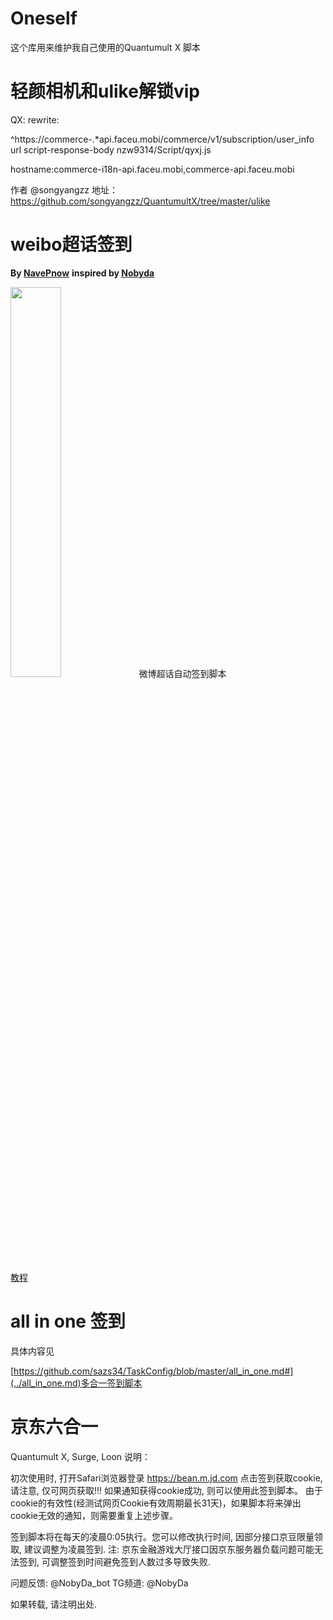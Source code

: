 # Oneself

这个库用来维护我自己使用的Quantumult X 脚本

# 轻颜相机和ulike解锁vip

QX: rewrite:

^https://commerce-.*api.faceu.mobi/commerce/v1/subscription/user_info url script-response-body nzw9314/Script/qyxj.js

hostname:commerce-i18n-api.faceu.mobi,commerce-api.faceu.mobi

作者 @songyangzz 地址： https://github.com/songyangzz/QuantumultX/tree/master/ulike

# weibo超话签到
**By [NavePnow](https://github.com/NavePnow)**
**inspired by [Nobyda](https://t.me/nubida)**

<img src="https://cdn.jsdelivr.net/gh/NavePnow/blog_photo@private/IMG_1189.JPG" height="40%" width="40%">
微博超话自动签到脚本

[教程](https://nave.work/微博超话自动签到脚本.html)

# all in one 签到

具体内容见

[https://github.com/sazs34/TaskConfig/blob/master/all_in_one.md#](../all_in_one.md)多合一签到脚本

# 京东六合一

Quantumult X, Surge, Loon 说明：

初次使用时, 打开Safari浏览器登录 https://bean.m.jd.com 点击签到获取cookie, 请注意, 仅可网页获取!!!
如果通知获得cookie成功, 则可以使用此签到脚本。
由于cookie的有效性(经测试网页Cookie有效周期最长31天)，如果脚本将来弹出cookie无效的通知，则需要重复上述步骤。

签到脚本将在每天的凌晨0:05执行。您可以修改执行时间, 因部分接口京豆限量领取, 建议调整为凌晨签到.
注: 京东金融游戏大厅接口因京东服务器负载问题可能无法签到, 可调整签到时间避免签到人数过多导致失败.

问题反馈: @NobyDa_bot
TG频道: @NobyDa

如果转载, 请注明出处.
